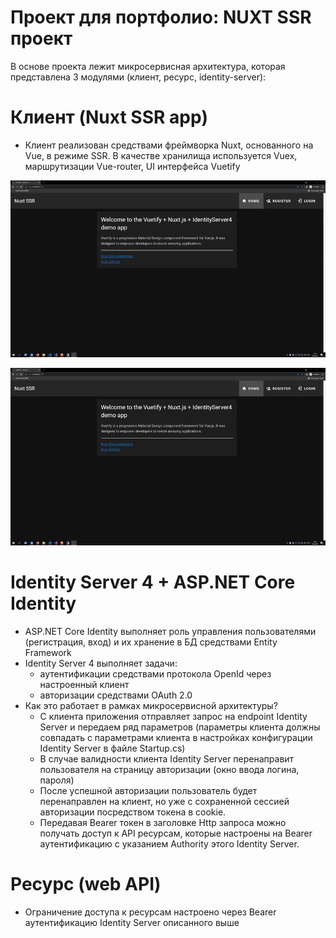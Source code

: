 # Проект для портфолио: NUXT SSR проект
В основе проекта лежит микросервисная архитектура, которая представлена 3 модулями (клиент, ресурс, identity-server):

# Клиент (Nuxt SSR app)
- Клиент реализован средствами фреймворка Nuxt, основанного на Vue, в режиме SSR. В качестве хранилища используется Vuex, маршрутизации Vue-router, UI интерфейса Vuetify 

![alt text][register]

![alt text][login_content]

# Identity Server 4 + ASP.NET Core Identity
- ASP.NET Core Identity выполняет роль управления пользователями (регистрация, вход) и их хранение в БД средствами Entity Framework
- Identity Server 4 выполняет задачи: 
  - аутентификации средствами протокола OpenId через настроенный клиент
  - авторизации средствами OAuth 2.0
- Как это работает в рамках микросервисной архитектуры?
  - С клиента приложения отправляет запрос на endpoint Identity Server и передаем ряд параметров (параметры клиента должны совпадать с параметрами клиента в настройках конфигурации Identity Server в файле Startup.cs)
  - В случае валидности клиента Identity Server перенаправит пользователя на страницу авторизации (окно ввода логина, пароля)
  - После успешной авторизации пользователь будет перенаправлен на клиент, но уже с сохраненной сессией авторизации посредством токена в cookie.
  - Передавая Bearer токен в заголовке Http запроса можно получать доступ к API ресурсам, которые настроены на Bearer аутентификацию с указанием Authority этого Identity Server.

# Ресурс (web API)
- Ограничение доступа к ресурсам настроено через Bearer аутентификацию Identity Server описанного выше  

[register]: https://github.com/17madjoker/nuxt-app/blob/main/register.gif
[login_content]: https://github.com/17madjoker/nuxt-app/blob/main/login_content.gif
